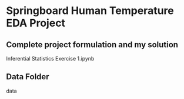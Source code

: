 # Springboard Human Temperature EDA Project

## Complete project formulation and my solution
Inferential Statistics Exercise 1.ipynb 

## Data Folder
data 